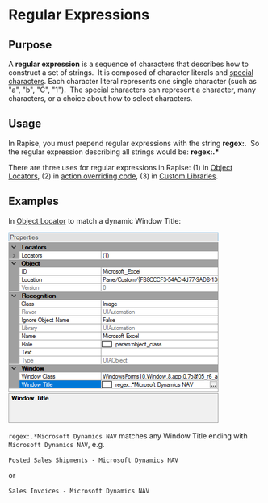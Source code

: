 # Regular Expressions

## Purpose

A **regular expression** is a sequence of characters that describes how to construct a set of strings.  It is composed of character literals and [special characters](https://developer.mozilla.org/en-US/docs/Web/JavaScript/Guide/Regular_Expressions). Each character literal represents one single character (such as "a", "b", "C", "1").  The special characters can represent a character, many characters, or a choice about how to select characters.

## Usage

In Rapise, you must prepend regular expressions with the string **regex:**.  So the regular expression describing all strings would be: **regex:.\***

There are three uses for regular expressions in Rapise: (1) in [Object Locators](object_locator.md), (2) in [action overriding code](actions.md), (3) in [Custom Libraries](custom_libraries.md).

## Examples

In [Object Locator](object_locator.md) to match a dynamic Window Title:

![window title](./img/regex1.png)

`regex:.*Microsoft Dynamics NAV` matches any Window Title ending with `Microsoft Dynamics NAV`, e.g.

    Posted Sales Shipments - Microsoft Dynamics NAV

or

    Sales Invoices - Microsoft Dynamics NAV
